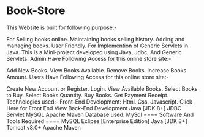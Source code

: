 # Book-Store

This Website is built for following purpose:-

For Selling books online. Maintaining books selling history. Adding and managing books. User Friendly. For Implemention of Generic Servlets in Java. This is a Mini-project developed using Java, Jdbc, And Generic Servlets. Admin Have Following Access for this online store site:-

Add New Books. View Books Available. Remove Books. Increase Books Amount. Users Have Following Access for this online store site:-

Create New Account or Register. Login. View Available Books. Select Books to Buy. Select Books Quantity. Buy Books. Get Payment Receipt. Technologies used:- Front-End Development: Html. Css. Javascript. Click Here for Front End View Back-End Development Java [JDK 8+] JDBC Servlet MySQL Apache Maven Database used. MySql ==== Software And Tools Required ==== MySQL Eclipse [Enterprise Edition] Java [JDK 8+] Tomcat v8.0+ Apache Maven
